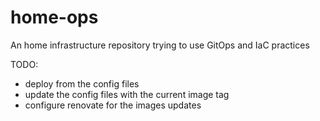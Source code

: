# home-ops
An home infrastructure repository trying to use GitOps and IaC practices

TODO:
- deploy from the config files
- update the config files with the current image tag
- configure renovate for the images updates
